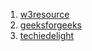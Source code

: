 1. [w3resource](https://www.w3resource.com/c-programming-exercises/recursion/index.php)
2. [geeksforgeeks](https://www.geeksforgeeks.org/recursion-practice-problems-solutions/)
3. [techiedelight](https://www.techiedelight.com/recursion-practice-problems-with-solutions/)
